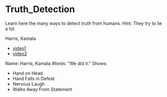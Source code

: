 # Truth_Detection
Learn here the many ways to detect truth from humans.
Hint: They try to lie a lot.


Harris, Kamala
+ [video1](https://twitter.com/CollegeOfScript/status/1610768219823915018?cxt=HHwWlIC-4azKzNosAAAA)
+ [video2](https://twitter.com/CollegeOfScript/status/1615154629637029889)

Name: Harris, Kamala
Words: "We did it."
Shows:
* Hand on Head
* Hand Falls in Defeat
* Nervous Laugh
* Walks Away From Statement

